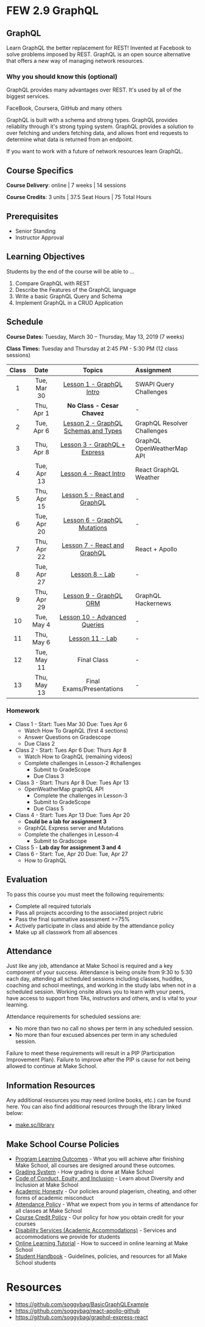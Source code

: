 # FEW 2.9 GraphQL

## GraphQL

Learn GraphQL the better replacement for REST! Invented at Facebook to solve problems imposed by REST. GraphQL is an open source alternative that offers a new way of managing network resources. 

### Why you should know this (optional)

GraphQL provides many advantages over REST. It's used by all of the biggest services. 

FaceBook, Coursera, GitHub and many others 

GraphQL is built with a schema and strong types. GraphQL provides reliablity through it's strong typing system. GraphQL provides a solution to over fetching and unders fetching data, and allows front end requests to determine what data is returned from an endpoint. 

If you want to work with a future of network resources learn GraphQL. 

## Course Specifics

**Course Delivery**: online | 7 weeks | 14 sessions

**Course Credits**: 3 units | 37.5 Seat Hours | 75 Total Hours

## Prerequisites  

- Senior Standing
- Instructor Approval

## Learning Objectives

Students by the end of the course will be able to ...

1. Compare GraphQL with REST
1. Describe the Features of the GraphQL language
1. Write a basic GraphQL Query and Schema
1. Implement GraphQL in a CRUD Application

## Schedule

**Course Dates:** Tuesday, March 30 – Thursday, May 13, 2019 (7 weeks)

**Class Times:** Tuesday and Thursday at 2:45 PM - 5:30 PM (12 class sessions)

| Class |    Date   |                Topics                  | Assignment |
|:-----:|:---------:|:--------------------------------------:|:-----------|
|  1  | Tue, Mar 30 | [Lesson 1 - GraphQL Intro]             | SWAPI Query Challenges |
|  -  |  Thu, Apr 1 | **No Class - Cesar Chavez**            | - |
|  2  | Tue, Apr 6  | [Lesson 2 - GraphQL Schemas and Types] | GraphQL Resolver Challenges |
|  3  | Thu, Apr 8  | [Lesson 3 - GraphQL + Express]         | GraphQL OpenWeatherMap API |
|  4  | Tue, Apr 13 | [Lesson 4 - React Intro]               | React GraphQL Weather |
|  5  | Thu, Apr 15 | [Lesson 5 - React and GraphQL]         | - |
|  6  | Tue, Apr 20 | [Lesson 6 - GraphQL Mutations]         | - |
|  7  | Thu, Apr 22 | [Lesson 7 - React and GraphQL]         | React + Apollo |
|  8  | Tue, Apr 27 | [Lesson 8 - Lab]                       | - |
|  9  | Thu, Apr 29 | [Lesson 9 - GraphQL ORM]               | GraphQL Hackernews |
|  10 | Tue, May 4  | [Lesson 10 - Advanced Queries]         | - |
|  11 | Thu, May 6  | [Lesson 11 - Lab]                      | - |
|  12 | Tue, May 11 | Final Class                            | - |
|  13 | Thu, May 13 | Final Exams/Presentations              | - |

[Lesson 1 - GraphQL Intro]: Lessons/Lesson-1.md
[Lesson 2 - GraphQL Schemas and Types]: Lessons/Lesson-2.md
[Lesson 3 - GraphQL + Express]: Lessons/Lesson-3.md
[Lesson 4 - React Intro]: Lessons/Lesson-4.md
[Lesson 5 - React and GraphQL]: Lessons/Lesson-5.md
[Lesson 6 - GraphQL Mutations]: Lessons/Lesson-6.md
[Lesson 7 - React and GraphQL]: Lessons/Lesson-7.md
[Lesson 8 - Lab]: Lessons/Lesson-8.md
[Lesson 9 - GraphQL ORM]: Lessons/Lesson-9.md
[Lesson 10 - Advanced Queries]: Lessons/Lesson-10.md
[Lesson 11 - Lab]: Lessons/Lesson-11.md
[Lesson 12]: Lessons/Lesson-12.md

### Homework

- Class 1 - Start: Tues Mar 30 Due: Tues Apr 6
	- Watch How To GraphQL (first 4 sections)
	- Answer Questions on Gradescope
	- Due Class 2
- Class 2 - Start: Tues Apr 6 Due: Thurs Apr 8
	- Watch How to GraphQL (remaining videos)
	- Complete challenges in Lesson-2 #challenges
		- Submit to GradeScope
		- Due Class 3
- Class 3 - Start: Thurs Apr 8 Due: Tues Apr 13
	- OpenWeatherMap graphQL API
		- Complete the challenges in Lesson-3
		- Submit to GradeScope
		- Due Class 5
- Class 4 - Start: Tues Apr 13 Due: Tues Apr 20
	- **Could be a lab for assignment 3**
	- GraphQL Express server and Mutations
	- Complete the challenges in Lesson-4
		- Submit to Gradscope
- Class 5 - **Lab day for assignment 3 and 4**
- Class 6 - Start: Tue, Apr 20 Due: Tue, Apr 27
	- How to GraphQL

## Evaluation
To pass this course you must meet the following requirements:

- Complete all required tutorials 
- Pass all projects according to the associated project rubric
- Pass the final summative assessment >=75%
- Actively participate in class and abide by the attendance policy
- Make up all classwork from all absences

## Attendance
Just like any job, attendance at Make School is required and a key component of your success. Attendance is being onsite from 9:30 to 5:30 each day, attending all scheduled sessions including classes, huddles, coaching and school meetings, and working in the study labs when not in a scheduled session. Working onsite allows you to learn with your peers, have access to support from TAs, instructors and others, and is vital to your learning.

Attendance requirements for scheduled sessions are:
- No more than two no call no shows per term in any scheduled session.
- No more than four excused absences per term in any scheduled session.

Failure to meet these requirements will result in a PIP (Participation Improvement Plan).  Failure to improve after the PIP is cause for not being allowed to continue at Make School. 

##  Information Resources

Any additional resources you may need (online books, etc.) can be found here. You can also find additional resources through the library linked below:

- [make.sc/library](http://make.sc/library)

## Make School Course Policies

- [Program Learning Outcomes](https://make.sc/program-learning-outcomes) - What you will achieve after finishing Make School, all courses are designed around these outcomes.
- [Grading System](https://make.sc/grading-system) - How grading is done at Make School
- [Code of Conduct, Equity, and Inclusion](https://make.sc/code-of-conduct) - Learn about Diversity and Inclusion at Make School
- [Academic Honesty](https://make.sc/academic-honesty-policy) - Our policies around plagerism, cheating, and other forms of academic misconduct
- [Attendance Policy](https://make.sc/attendance-policy) - What we expect from you in terms of attendance for all classes at Make School
- [Course Credit Policy](https://make.sc/course-credit-policy) - Our policy for how you obtain credit for your courses
- [Disability Services (Academic Accommodations)](https://make.sc/disability-services) - Services and accommodations we provide for students
- [Online Learning Tutorial](https://make.sc/online-learning-tutorial) - How to succeed in online learning at Make School
- [Student Handbook](https://make.sc/student-handbook) - Guidelines, policies, and resources for all Make School students

# Resources 

- https://github.com/soggybag/BasicGraphQLExample
- https://github.com/soggybag/react-apollo-github
- https://github.com/soggybag/graphql-express-react